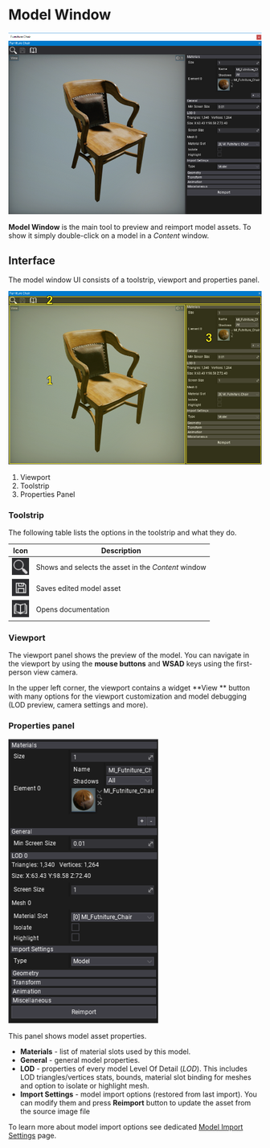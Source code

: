 # Model Window

![Model](media/model-window.png)

**Model Window** is the main tool to preview and reimport model assets. To show it simply double-click on a model in a *Content* window.

## Interface

The model window UI consists of a toolstrip, viewport and properties panel.

![Model Window](media/model-window-layout.png)

1. Viewport
2. Toolstrip
3. Properties Panel

### Toolstrip

The following table lists the options in the toolstrip and what they do.

| Icon | Description |
|--------|--------|
| ![icon](media/model-editor-ui-toolstrip-1.png) | Shows and selects the asset in the *Content* window |
| ![icon](media/model-editor-ui-toolstrip-2.png) | Saves edited model asset |
| ![icon](media/model-editor-ui-toolstrip-3.png) | Opens documentation |

### Viewport

The viewport panel shows the preview of the model. You can navigate in the viewport by using the **mouse buttons** and **WSAD** keys using the first-person view camera.

In the upper left corner, the viewport contains a widget **View ** button with many options for the viewport customization and model debugging (LOD preview, camera settings and more).

### Properties panel

![Properties](media/model-properties.png)

This panel shows model asset properties.

- **Materials** - list of material slots used by this model.
- **General** - general model properties.
- **LOD** - properties of every model Level Of Detail (*LOD*). This includes LOD triangles/vertices stats, bounds, material slot binding for meshes and option to isolate or highlight mesh.
- **Import Settings** - model import options (restored from last import). You can modify them and press **Reimport** button to update the asset from the source image file

To learn more about model import options see dedicated [Model Import Settings](import.md) page.
